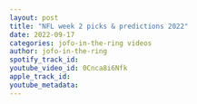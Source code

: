 ```yaml
---
layout: post
title: "NFL week 2 picks & predictions 2022"
date: 2022-09-17
categories: jofo-in-the-ring videos
author: jofo-in-the-ring
spotify_track_id: 
youtube_video_id: 0Cnca8i6Nfk
apple_track_id: 
youtube_metadata: 
---
```

